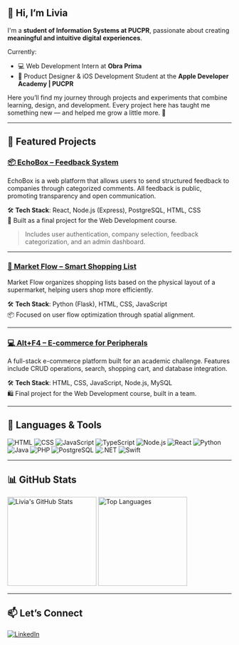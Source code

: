 ## 👋 Hi, I’m Livia

I'm a **student of Information Systems at PUCPR**, passionate about creating **meaningful and intuitive digital experiences**.

Currently:
- 💻 Web Development Intern at **Obra Prima**
- 🍎 Product Designer & iOS Development Student at the **Apple Developer Academy | PUCPR**

Here you’ll find my journey through projects and experiments that combine learning, design, and development. Every project here has taught me something new — and helped me grow a little more. 🚀

---

## 💬 Featured Projects

### [📦 EchoBox – Feedback System](https://github.com/livrosembach/echobox)
EchoBox is a web platform that allows users to send structured feedback to companies through categorized comments. All feedback is public, promoting transparency and open communication.

🛠️ **Tech Stack**: React, Node.js (Express), PostgreSQL, HTML, CSS  
🎯 Built as a final project for the Web Development course.

> Includes user authentication, company selection, feedback categorization, and an admin dashboard.

---

### [🛒 Market Flow – Smart Shopping List](https://github.com/livrosembach/Market_Flow)
Market Flow organizes shopping lists based on the physical layout of a supermarket, helping users shop more efficiently.

🛠️ **Tech Stack**: Python (Flask), HTML, CSS, JavaScript  
📦 Focused on user flow optimization through spatial alignment.

---

### [💻 Alt+F4 – E-commerce for Peripherals](https://github.com/giovanisims/Alt-F4)
A full-stack e-commerce platform built for an academic challenge. Features include CRUD operations, search, shopping cart, and database integration.

🛠️ **Tech Stack**: HTML, CSS, JavaScript, Node.js, MySQL  
🛍️ Final project for the Web Development course, built in a team.

---

## 🧠 Languages & Tools

![HTML](https://img.shields.io/badge/HTML5-E34F26?style=for-the-badge&logo=html5&logoColor=white)
![CSS](https://img.shields.io/badge/CSS3-1572B6?style=for-the-badge&logo=css3&logoColor=white)
![JavaScript](https://img.shields.io/badge/JavaScript-F7DF1E?style=for-the-badge&logo=javascript&logoColor=black)
![TypeScript](https://img.shields.io/badge/TypeScript-3178C6?style=for-the-badge&logo=typescript&logoColor=white)
![Node.js](https://img.shields.io/badge/Node.js-339933?style=for-the-badge&logo=nodedotjs&logoColor=white)
![React](https://img.shields.io/badge/React-20232A?style=for-the-badge&logo=react&logoColor=61DAFB)
![Python](https://img.shields.io/badge/Python-3776AB?style=for-the-badge&logo=python&logoColor=white)
![Java](https://img.shields.io/badge/Java-ED8B00?style=for-the-badge&logo=openjdk&logoColor=white)
![PHP](https://img.shields.io/badge/PHP-777BB4?style=for-the-badge&logo=php&logoColor=white)
![PostgreSQL](https://img.shields.io/badge/PostgreSQL-4169E1?style=for-the-badge&logo=postgresql&logoColor=white)
![.NET](https://img.shields.io/badge/.NET-5C2D91?style=for-the-badge&logo=.net&logoColor=white)
![Swift](https://img.shields.io/badge/Swift-FA7343?style=for-the-badge&logo=swift&logoColor=white)

---

## 📊 GitHub Stats

<p align="left">
  <img src="https://github-readme-stats.vercel.app/api?username=livrosembach&show_icons=true&theme=radical" alt="Livia's GitHub Stats" height="200">
  <img src="https://github-readme-stats.vercel.app/api/top-langs/?username=livrosembach&layout=compact&theme=radical" alt="Top Languages" height="200">
</p>

---

## 📫 Let’s Connect

[![LinkedIn](https://img.shields.io/badge/LinkedIn-blue?style=for-the-badge&logo=linkedin&logoColor=white)](https://www.linkedin.com/in/livia-rosembach/)
